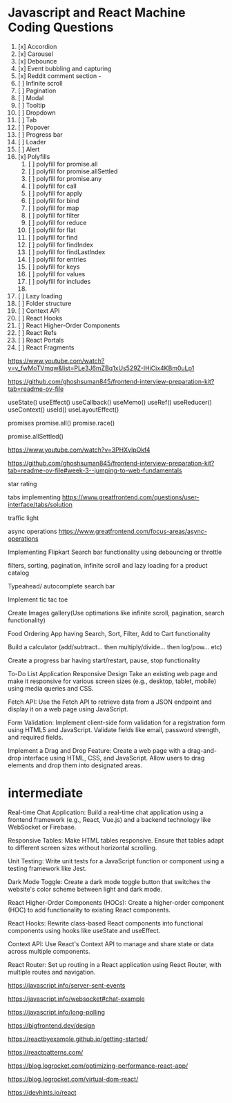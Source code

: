 # Javascript and React Machine Coding Questions

1. [x] Accordion
2. [x] Carousel
3. [x] Debounce
4. [x] Event bubbling and capturing
5. [x] Reddit comment section -
6. [ ] Infinite scroll
7. [ ] Pagination
8. [ ] Modal
9. [ ] Tooltip
10. [ ] Dropdown
11. [ ] Tab
12. [ ] Popover
13. [ ] Progress bar
14. [ ] Loader
15. [ ] Alert
16. [x] Polyfills
    1. [ ] polyfill for promise.all
    2. [ ] polyfill for promise.allSettled
    3. [ ] polyfill for promise.any
    4. [ ] polyfill for call
    5. [ ] polyfill for apply
    6. [ ] polyfill for bind
    7. [ ] polyfill for map
    8. [ ] polyfill for filter
    9. [ ] polyfill for reduce
    10. [ ] polyfill for flat
    11. [ ] polyfill for find
    12. [ ] polyfill for findIndex
    13. [ ] polyfill for findLastIndex
    14. [ ] polyfill for entries
    15. [ ] polyfill for keys
    16. [ ] polyfill for values
    17. [ ] polyfill for includes
    18.
17. [ ] Lazy loading
18. [ ] Folder structure
19. [ ] Context API
20. [ ] React Hooks
21. [ ] React Higher-Order Components
22. [ ] React Refs
23. [ ] React Portals
24. [ ] React Fragments

https://www.youtube.com/watch?v=v_fwMoTVmqw&list=PLe3J6mZBq1xUs529Z-IHiCix4KBm0uLp1

https://github.com/ghoshsuman845/frontend-interview-preparation-kit?tab=readme-ov-file

useState()
useEffect()
useCallback()
useMemo()
useRef()
useReducer()
useContext()
useId()
useLayoutEffect()

promises
promise.all()
promise.race()

promise.allSettled()

https://www.youtube.com/watch?v=3PHXvlpOkf4

https://github.com/ghoshsuman845/frontend-interview-preparation-kit?tab=readme-ov-file#week-3--jumping-to-web-fundamentals

star rating

tabs implementing
https://www.greatfrontend.com/questions/user-interface/tabs/solution

traffic light

async operations
https://www.greatfrontend.com/focus-areas/async-operations

Implementing Flipkart Search bar functionality using debouncing or throttle

filters, sorting, pagination, infinite scroll and lazy loading for a product catalog

Typeahead/ autocomplete search bar

Implement tic tac toe

Create Images gallery(Use optimations like infinite scroll, pagination, search functionality)

Food Ordering App having Search, Sort, Filter, Add to Cart functionality

Build a calculator (add/subtract... then multiply/divide... then log/pow... etc)

Create a progress bar having start/restart, pause, stop functionality

To-Do List Application
Responsive Design Take an existing web page and make it responsive for various screen sizes (e.g., desktop, tablet, mobile) using media queries and CSS.

Fetch API: Use the Fetch API to retrieve data from a JSON endpoint and display it on a web page using JavaScript.

Form Validation: Implement client-side form validation for a registration form using HTML5 and JavaScript. Validate fields like email, password strength, and required fields.

Implement a Drag and Drop Feature: Create a web page with a drag-and-drop interface using HTML, CSS, and JavaScript. Allow users to drag elements and drop them into designated areas.

# intermediate

Real-time Chat Application: Build a real-time chat application using a frontend framework (e.g., React, Vue.js) and a backend technology like WebSocket or Firebase.

Responsive Tables: Make HTML tables responsive. Ensure that tables adapt to different screen sizes without horizontal scrolling.

Unit Testing: Write unit tests for a JavaScript function or component using a testing framework like Jest.

Dark Mode Toggle: Create a dark mode toggle button that switches the website's color scheme between light and dark mode.

React Higher-Order Components (HOCs): Create a higher-order component (HOC) to add functionality to existing React components.

React Hooks: Rewrite class-based React components into functional components using hooks like useState and useEffect.

Context API: Use React's Context API to manage and share state or data across multiple components.

React Router: Set up routing in a React application using React Router, with multiple routes and navigation.

https://javascript.info/server-sent-events

https://javascript.info/websocket#chat-example

https://javascript.info/long-polling

https://bigfrontend.dev/design

https://reactbyexample.github.io/getting-started/

https://reactpatterns.com/

https://blog.logrocket.com/optimizing-performance-react-app/

https://blog.logrocket.com/virtual-dom-react/

https://devhints.io/react
